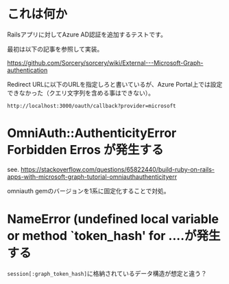 # これは何か

Railsアプリに対してAzure AD認証を追加するテストです。

最初は以下の記事を参照して実装。

https://github.com/Sorcery/sorcery/wiki/External---Microsoft-Graph-authentication

Redirect URLに以下のURLを指定しろと書いているが、Azure Portal上では設定できなかった（クエリ文字列を含める事はできない）。

```
http://localhost:3000/oauth/callback?provider=microsoft
```

# OmniAuth::AuthenticityError Forbidden Erros が発生する

see. https://stackoverflow.com/questions/65822440/build-ruby-on-rails-apps-with-microsoft-graph-tutorial-omniauthauthenticityerr

omniauth gemのバージョンを1系に固定化することで対処。

# NameError (undefined local variable or method `token_hash' for ....が発生する

`session[:graph_token_hash]`に格納されているデータ構造が想定と違う？
